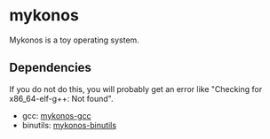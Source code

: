 # mykonos
Mykonos is a toy operating system.
## Dependencies
If you do not do this, you will probably get an error like "Checking for x86_64-elf-g++: Not found".
- gcc: [mykonos-gcc](https://github.com/Jett59/mykonos-gcc)
- binutils: [mykonos-binutils](https://github.com/Jett59/mykonos-binutils)
